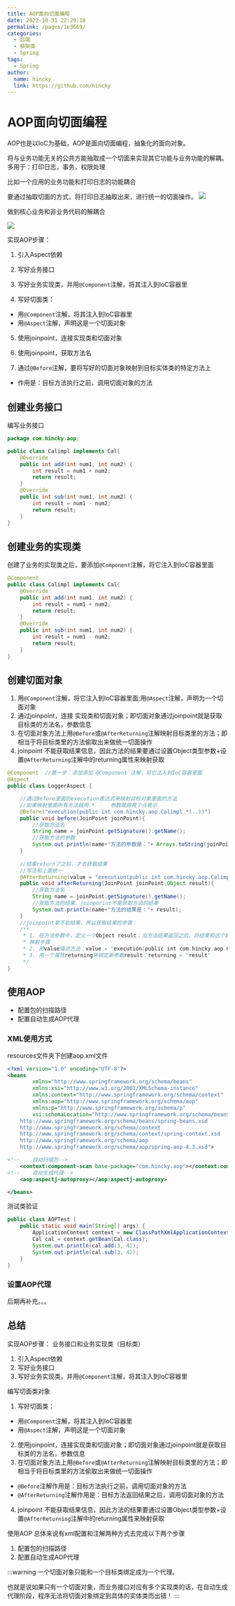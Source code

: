 ```yaml
---
title: AOP面向切面编程
date: 2022-10-31 22:20:18
permalink: /pages/1e3669/
categories: 
  - 后端
  - 框架类
  - Spring
tags: 
  - Spring
author: 
  name: hincky
  link: https://github.com/hincky
---
```

# AOP面向切面编程

AOP也是以IoC为基础，AOP是面向切面编程，抽象化的面向对象。

将与业务功能无关的公共方能抽取成一个切面来实现其它功能与业务功能的解耦。
多用于：打印日志，事务，权限处理

<!-- more -->
比如一个应用的业务功能和打印日志的功能耦合

要通过抽取切面的方式，将打印日志抽取出来，进行统一的切面操作。
![](https://hincky-blog.oss-cn-guangzhou.aliyuncs.com/02-backend/spring/img/img/aop-1.png)

做到核心业务和非业务代码的解耦合

![](https://hincky-blog.oss-cn-guangzhou.aliyuncs.com/02-backend/spring/img/img/aop-2.png)

实现AOP步骤：
1. 引入Aspect依赖
2. 写好业务接口
3. 写好业务实现类，并用`@Component`注解，将其注入到IoC容器里

4. 写好切面类：
- 用`@Component`注解，将其注入到IoC容器里
- 用`@Aspect`注解，声明这是一个切面对象
5. 使用joinpoint，连接实现类和切面对象
6. 使用joinpoint，获取方法名

7. 通过`@Before`注解，要将写好的切面对象映射到目标实体类的特定方法上
- 作用是：目标方法执行之前，调用切面对象的方法 



## 创建业务接口

编写业务接口
```java
package com.hincky.aop;

public class Calimpl implements Cal{
    @Override
    public int add(int num1, int num2) {
        int result = num1 + num2;
        return result;
    }
    @Override
    public int sub(int num1, int num2) {
        int result = num1 - num2;
        return result;
    }
}
```

## 创建业务的实现类

创建了业务的实现类之后，要添加`@Component`注解，将它注入到IoC容器里面

```java
@Component
public class Calimpl implements Cal{
    @Override
    public int add(int num1, int num2) {
        int result = num1 + num2;
        return result;
    }
    @Override
    public int sub(int num1, int num2) {
        int result = num1 - num2;
        return result;
    }
}
```

## 创建切面对象

1. 用`@Component`注解，将它注入到IoC容器里面;用`@Aspect`注解，声明为一个切面对象
2. 通过joinpoint，连接 实现类和切面对象；即切面对象通过joinpoint就是获取目标类的方法名，参数信息
3. 在切面对象方法上用`@Before`或`@AfterReturning`注解映射目标类里的方法；即相当于将目标类里的方法偷取出来做统一切面操作
4. joinpoint 不能获取结果信息，因此方法的结果要通过设置Object类型参数+设置`@AfterReturning`注解中的returning属性来映射获取


```java
@Component  //第一步：添加添加`@Component`注解，将它注入到IoC容器里面
@Aspect
public class LoggerAspect {

    //通过Before里面的execution表达式来映射目标对象里面的方法
    //如果映射里面所有方法就用.*     参数就用两个点表示
    @Before("execution(public int com.hincky.aop.Calimpl.*(..))")
    public void before(JoinPoint joinPoint){
        //获取方法名
        String name = joinPoint.getSignature().getName();
        //获取方法的参数
        System.out.println(name+"方法的参数是："+ Arrays.toString(joinPoint.getArgs()));
    }
    
    //结果return了之后，才去获取结果
    //写法和上面统一
    @AfterReturning(value = "execution(public int com.hincky.aop.Calimpl.*(..))",returning = "result")
    public void afterReturning(JoinPoint joinPoint,Object result){
        //获取方法名
        String name = joinPoint.getSignature().getName();
        //获取方法的结果，joinporint不能获取方法的结果
        System.out.println(name+"方法的结果是："+ result);
    }
    //joinpoint拿不到结果，所以获取结果的步骤：
    /**
     * 1. 在方法参数中，定义一个Object result；当方法结果返回之后，将结果和这个新定义的参数映射起来
     * 映射步骤
     * 2. 用value描述方法：value = "execution(public int com.hincky.aop.Calimpl.*(..))"
     * 3. 用一个属性returning来绑定新参数result：returning = "result"
     */
}
```

## 使用AOP
- 配置包的扫描路径
- 配置自动生成AOP代理

### XML使用方式

resources文件夹下创建aop.xml文件
```xml
<?xml version="1.0" encoding="UTF-8"?>
<beans
        xmlns="http://www.springframework.org/schema/beans"
        xmlns:xsi="http://www.w3.org/2001/XMLSchema-instance"
        xmlns:context="http://www.springframework.org/schema/context"
        xmlns:aop="http://www.springframework.org/schema/aop"
        xmlns:p="http://www.springframework.org/schema/p"
        xsi:schemaLocation="http://www.springframework.org/schema/beans
    http://www.springframework.org/schema/beans/spring-beans.xsd
    http://www.springframework.org/schema/context
    http://www.springframework.org/schema/context/spring-context.xsd
    http://www.springframework.org/schema/aop
    http://www.springframework.org/schema/aop/spring-aop-4.3.xsd">

<!--    自动扫描包-->
    <context:component-scan base-package="com.hincky.aop"></context:component-scan>
<!--    自动生成代理-->
    <aop:aspectj-autoproxy></aop:aspectj-autoproxy>

</beans>
```

测试类验证

```java
public class AOPTest {
    public static void main(String[] args) {
        ApplicationContext context = new ClassPathXmlApplicationContext("aop.xml");
        Cal cal = context.getBean(Cal.class);
        System.out.println(cal.add(3, 4));
        System.out.println(cal.sub(3, 4));
    }
}
```

### 设置AOP代理

后期再补充。。。


## 总结

实现AOP步骤：
业务接口和业务实现类（目标类）
1. 引入Aspect依赖
2. 写好业务接口
3. 写好业务实现类，并用`@Component`注解，将其注入到IoC容器里

编写切面类对象
1. 写好切面类：
- 用`@Component`注解，将其注入到IoC容器里
- 用`@Aspect`注解，声明这是一个切面对象
2. 使用joinpoint，连接实现类和切面对象；即切面对象通过joinpoint就是获取目标类的方法名，参数信息
3. 在切面对象方法上用`@Before`或`@AfterReturning`注解映射目标类里的方法；即相当于将目标类里的方法偷取出来做统一切面操作
- `@Before`注解作用是：目标方法执行之前，调用切面对象的方法 
- `@AfterReturning`注解作用是：目标方法返回结果之后，调用切面对象的方法
4. joinpoint 不能获取结果信息，因此方法的结果要通过设置Object类型参数+设置`@AfterReturning`注解中的returning属性来映射获取

使用AOP
总体来说有xml配置和注解两种方式去完成以下两个步骤
1. 配置包的扫描路径
2. 配置自动生成AOP代理

:::warning
一个切面对象只能和一个目标类绑定成为一个代理。

也就是说如果只有一个切面对象，而业务接口对应有多个实现类的话，在自动生成代理阶段，程序无法将切面对象绑定到具体的实体类而出错！
:::